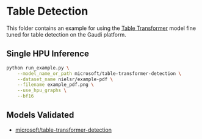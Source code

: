 <!---
Copyright 2024 The HuggingFace Team. All rights reserved.

Licensed under the Apache License, Version 2.0 (the "License");
you may not use this file except in compliance with the License.
You may obtain a copy of the License at

    http://www.apache.org/licenses/LICENSE-2.0

Unless required by applicable law or agreed to in writing, software
distributed under the License is distributed on an "AS IS" BASIS,
WITHOUT WARRANTIES OR CONDITIONS OF ANY KIND, either express or implied.
See the License for the specific language governing permissions and
limitations under the License.
-->

# Table Detection

This folder contains an example for using the [Table Transformer](https://huggingface.co/microsoft/table-transformer-detection) model fine tuned for table detection on the Gaudi platform.

## Single HPU Inference

```sh
python run_example.py \
    --model_name_or_path microsoft/table-transformer-detection \
    --dataset_name nielsr/example-pdf \
    --filename example_pdf.png \
    --use_hpu_graphs \
    --bf16
```

## Models Validated

- [microsoft/table-transformer-detection](https://huggingface.co/microsoft/table-transformer-detection)
